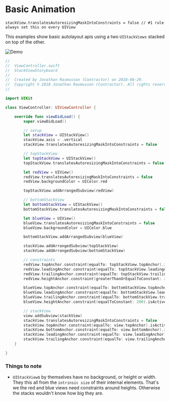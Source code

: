 # Basic Animation

```
stackView.translatesAutoresizingMaskIntoConstraints = false // #1 rule always set this on every UIView
```

This examples show basic autolayout apis using a two `UIStackViews` stacked on top of the other.

![Demo](https://github.com/jrasmusson/ios-starter-kit/blob/master/autolayout/basics/images/basics.gif)


```swift
//
//  ViewController.swift
//  StackViewStoryboard
//
//  Created by Jonathan Rasmusson (Contractor) on 2018-08-29.
//  Copyright © 2018 Jonathan Rasmusson (Contractor). All rights reserved.
//

import UIKit

class ViewController: UIViewController {

    override func viewDidLoad() {
        super.viewDidLoad()

        // setup
        let stackView = UIStackView()
        stackView.axis = .vertical
        stackView.translatesAutoresizingMaskIntoConstraints = false

        // topStackView
        let topStackView = UIStackView()
        topStackView.translatesAutoresizingMaskIntoConstraints = false

        let redView = UIView()
        redView.translatesAutoresizingMaskIntoConstraints = false
        redView.backgroundColor = UIColor.red

        topStackView.addArrangedSubview(redView)

        // bottomStackView
        let bottomStackView = UIStackView()
        bottomStackView.translatesAutoresizingMaskIntoConstraints = false

        let blueView = UIView()
        blueView.translatesAutoresizingMaskIntoConstraints = false
        blueView.backgroundColor = UIColor.blue

        bottomStackView.addArrangedSubview(blueView)

        stackView.addArrangedSubview(topStackView)
        stackView.addArrangedSubview(bottomStackView)

        // constraints
        redView.topAnchor.constraint(equalTo: topStackView.topAnchor).isActive = true
        redView.leadingAnchor.constraint(equalTo: topStackView.leadingAnchor).isActive = true
        redView.trailingAnchor.constraint(equalTo: topStackView.trailingAnchor).isActive = true
        redView.heightAnchor.constraint(greaterThanOrEqualToConstant: 200).isActive = true

        blueView.topAnchor.constraint(equalTo: bottomStackView.topAnchor).isActive = true
        blueView.leadingAnchor.constraint(equalTo: bottomStackView.leadingAnchor).isActive = true
        blueView.trailingAnchor.constraint(equalTo: bottomStackView.trailingAnchor).isActive = true
        blueView.heightAnchor.constraint(equalToConstant: 200).isActive = true

        // stackView
        view.addSubview(stackView)
        stackView.translatesAutoresizingMaskIntoConstraints = false
        stackView.topAnchor.constraint(equalTo: view.topAnchor).isActive = true
        stackView.bottomAnchor.constraint(equalTo: view.bottomAnchor).isActive = true
        stackView.leadingAnchor.constraint(equalTo: view.leadingAnchor).isActive = true
        stackView.trailingAnchor.constraint(equalTo: view.trailingAnchor).isActive = true
    }

}

```



### Things to note

* `UIStackView`s by themselves have no background, or height or width. They this all from the `intrinsic size` of their internal elements. That's we the red and blue views need constraints around heights. Otherwise the stacks wouldn't know how big they are.
